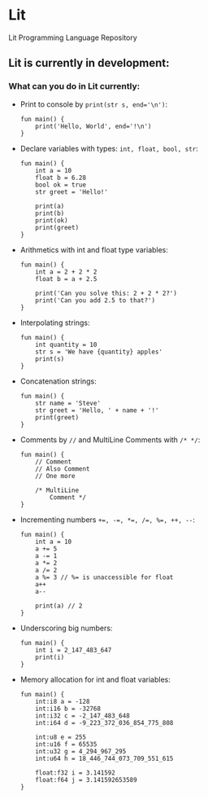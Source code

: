 # Lit
Lit Programming Language Repository

## Lit is currently in development:
### What can you do in Lit currently:

- Print to console by `print(str s, end='\n')`:

      fun main() {
          print('Hello, World', end='!\n')
      }
- Declare variables with types: `int, float, bool, str`:

      fun main() {
          int a = 10
          float b = 6.28
          bool ok = true
          str greet = 'Hello!'

          print(a)
          print(b)
          print(ok)
          print(greet)
      }
- Arithmetics with int and float type variables:

      fun main() {
          int a = 2 + 2 * 2
          float b = a + 2.5

          print('Can you solve this: 2 + 2 * 2?')
          print('Can you add 2.5 to that?')
      }
- Interpolating strings:

      fun main() {
          int quantity = 10
          str s = 'We have {quantity} apples'
          print(s)
      }
- Concatenation strings:

      fun main() {
          str name = 'Steve'
          str greet = 'Hello, ' + name + '!'
          print(greet)
      }
- Comments by `//` and MultiLine Comments with `/* */`:

      fun main() {
          // Comment
          // Also Comment
          // One more

          /* MultiLine
              Comment */
      }
- Incrementing numbers `+=, -=, *=, /=, %=, ++, --`:

      fun main() {
          int a = 10
          a += 5
          a -= 1
          a *= 2
          a /= 2
          a %= 3 // %= is unaccessible for float
          a++
          a--
          
          print(a) // 2
      }
- Underscoring big numbers:

      fun main() {
          int i = 2_147_483_647
          print(i)
      }
- Memory allocation for int and float variables:

      fun main() {
          int:i8 a = -128
          int:i16 b = -32768
          int:i32 c = -2_147_483_648
          int:i64 d = -9_223_372_036_854_775_808
          
          int:u8 e = 255
          int:u16 f = 65535
          int:u32 g = 4_294_967_295
          int:u64 h = 18_446_744_073_709_551_615
          
          float:f32 i = 3.141592
          float:f64 j = 3.141592653589
      }